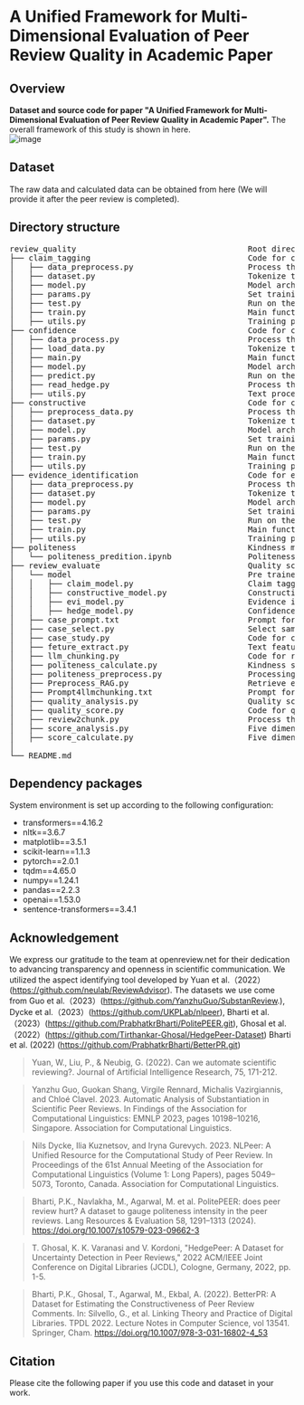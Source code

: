 # A Unified Framework for Multi-Dimensional Evaluation of Peer Review Quality in Academic Paper


## Overview

**Dataset and source code for paper "A Unified Framework for Multi-Dimensional Evaluation of Peer Review Quality in Academic Paper".**
The overall framework of this study is shown in here.<br>
![image](https://github.com/user-attachments/assets/0f254af7-3006-4ecb-9800-066451a121da)

## Dataset
The raw data and calculated data can be obtained from here (We will provide it after the peer review is completed).<br>
## Directory structure

<pre>
review_quality                                    Root directory
├── claim_tagging                                 Code for claim tagging model
│   ├── data_preprocess.py                        Process the dataset into training and testing sets
│   ├── dataset.py                                Tokenize the data
│   ├── model.py                                  Model architecture
│   ├── params.py                                 Set training parameters
│   ├── test.py                                   Run on the test set
│   ├── train.py                                  Main function for model training
│   ├── utils.py                                  Training process
├── confidence                                    Code for confidence model
│   ├── data_process.py                           Process the dataset into training and testing sets
│   ├── load_data.py                              Tokenize the data
│   ├── main.py                                   Main function for model training
│   ├── model.py                                  Model architecture
│   ├── predict.py                                Run on the test set
│   ├── read_hedge.py                             Process the raw dataset into the required format
│   ├── utils.py                                  Text processing methods
├── constructive                                  Code for constructiveness model
│   ├── preprocess_data.py                        Process the dataset into training and testing sets
│   ├── dataset.py                                Tokenize the data
│   ├── model.py                                  Model architecture
│   ├── params.py                                 Set training parameters
│   ├── test.py                                   Run on the test set
│   ├── train.py                                  Main function for model training
│   ├── utils.py                                  Training process
├── evidence_identification                       Code for evidence identification model
│   ├── data_preprocess.py                        Process the dataset into training and testing sets
│   ├── dataset.py                                Tokenize the data
│   ├── model.py                                  Model architecture
│   ├── params.py                                 Set training parameters
│   ├── test.py                                   Run on the test set
│   ├── train.py                                  Main function for model training
│   ├── utils.py                                  Training process
├── politeness                                    Kindness model
│   └── politeness_predition.ipynb                Politeness score prediction pipeline
├── review_evaluate                               Quality score calculation
│   └── model                                     Pre trained model architecture
│   │   ├── claim_model.py                        Claim tagging model architecture
│   │   ├── constructive_model.py                 Constructiveness tagging model architecture
│   │   ├── evi_model.py                          Evidence identification model architecture
│   │   ├── hedge_model.py                        Confidence model architecture
│   ├── case_prompt.txt                           Prompt for case study
│   ├── case_select.py                            Select samples for case study
│   ├── case_study.py                             Code for case study
│   ├── feture_extract.py                         Text feature extraction
│   ├── llm_chunking.py                           Code for review chunking
│   ├── politeness_calculate.py                   Kindness score calculation
│   ├── politeness_preprocess.py                  Processing data for Kindness model
│   ├── Preprocess_RAG.py                         Retrieve examples for review chunking
│   ├── Prompt4llmchunking.txt                    Prompt for review chunking
│   ├── quality_analysis.py                       Quality score analysis
│   ├── quality_score.py                          Code for quality score calculation
│   ├── review2chunk.py                           Process the results generated by LLM
│   ├── score_analysis.py                         Five dimensional score analysis
│   ├── score_calculate.py                        Five dimensional score calculation
│
└── README.md
</pre>


## Dependency packages
System environment is set up according to the following configuration:
- transformers==4.16.2
- nltk==3.6.7
- matplotlib==3.5.1
- scikit-learn==1.1.3
- pytorch==2.0.1
- tqdm==4.65.0
- numpy==1.24.1
- pandas==2.2.3
- openai==1.53.0
- sentence-transformers==3.4.1
## Acknowledgement

We express our gratitude to the team at openreview.net for their dedication to advancing transparency and openness in scientific communication. We utilized the aspect identifying tool developed by Yuan et al.（2022）(https://github.com/neulab/ReviewAdvisor).
The datasets we use come from Guo et al.（2023）(https://github.com/YanzhuGuo/SubstanReview.), Dycke et al.（2023）(https://github.com/UKPLab/nlpeer), Bharti et al.（2023）(https://github.com/PrabhatkrBharti/PolitePEER.git), Ghosal et al.（2022）(https://github.com/Tirthankar-Ghosal/HedgePeer-Dataset) Bharti et al. (2022) (https://github.com/PrabhatkrBharti/BetterPR.git)

>Yuan, W., Liu, P., & Neubig, G. (2022). Can we automate scientific reviewing?. Journal of Artificial Intelligence Research, 75, 171-212.<br>

>Yanzhu Guo, Guokan Shang, Virgile Rennard, Michalis Vazirgiannis, and Chloé Clavel. 2023. Automatic Analysis of Substantiation in Scientific Peer Reviews. In Findings of the Association for Computational Linguistics: EMNLP 2023, pages 10198–10216, Singapore. Association for Computational Linguistics.<br>

>Nils Dycke, Ilia Kuznetsov, and Iryna Gurevych. 2023. NLPeer: A Unified Resource for the Computational Study of Peer Review. In Proceedings of the 61st Annual Meeting of the Association for Computational Linguistics (Volume 1: Long Papers), pages 5049–5073, Toronto, Canada. Association for Computational Linguistics.<br>

>Bharti, P.K., Navlakha, M., Agarwal, M. et al. PolitePEER: does peer review hurt? A dataset to gauge politeness intensity in the peer reviews. Lang Resources & Evaluation 58, 1291–1313 (2024). https://doi.org/10.1007/s10579-023-09662-3<br>

>T. Ghosal, K. K. Varanasi and V. Kordoni, "HedgePeer: A Dataset for Uncertainty Detection in Peer Reviews," 2022 ACM/IEEE Joint Conference on Digital Libraries (JCDL), Cologne, Germany, 2022, pp. 1-5.<br>

>Bharti, P.K., Ghosal, T., Agarwal, M., Ekbal, A. (2022). BetterPR: A Dataset for Estimating the Constructiveness of Peer Review Comments. In: Silvello, G., et al. Linking Theory and Practice of Digital Libraries. TPDL 2022. Lecture Notes in Computer Science, vol 13541. Springer, Cham. https://doi.org/10.1007/978-3-031-16802-4_53<br>

## Citation
Please cite the following paper if you use this code and dataset in your work.




